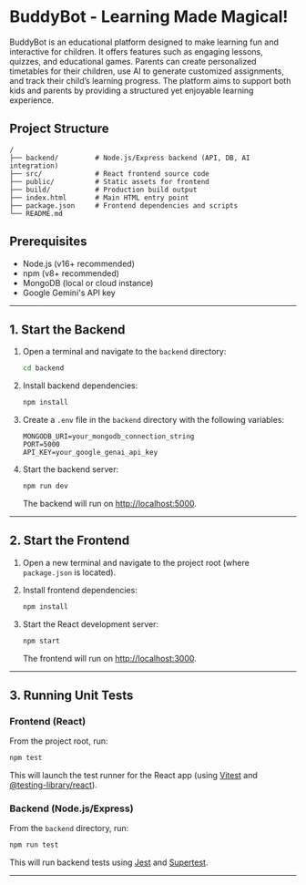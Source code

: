# BuddyBot - Learning Made Magical!

BuddyBot is an educational platform designed to make learning fun and interactive for children. It offers features such as engaging lessons, quizzes, and educational games. Parents can create personalized timetables for their children, use AI to generate customized assignments, and track their child’s learning progress. The platform aims to support both kids and parents by providing a structured yet enjoyable learning experience.

## Project Structure

```
/
├── backend/         # Node.js/Express backend (API, DB, AI integration)
├── src/             # React frontend source code
├── public/          # Static assets for frontend
├── build/           # Production build output
├── index.html       # Main HTML entry point
├── package.json     # Frontend dependencies and scripts
└── README.md
```

## Prerequisites

- Node.js (v16+ recommended)
- npm (v8+ recommended)
- MongoDB (local or cloud instance)
- Google Gemini's API key

---

## 1. Start the Backend

1. Open a terminal and navigate to the `backend` directory:
    ```sh
    cd backend
    ```

2. Install backend dependencies:
    ```sh
    npm install
    ```

3. Create a `.env` file in the `backend` directory with the following variables:
    ```
    MONGODB_URI=your_mongodb_connection_string
    PORT=5000
    API_KEY=your_google_genai_api_key
    ```

4. Start the backend server:
    ```sh
    npm run dev
    ```
    The backend will run on [http://localhost:5000](http://localhost:5000).

---

## 2. Start the Frontend

1. Open a new terminal and navigate to the project root (where `package.json` is located).

2. Install frontend dependencies:
    ```sh
    npm install
    ```

3. Start the React development server:
    ```sh
    npm start
    ```
    The frontend will run on [http://localhost:3000](http://localhost:3000).

---

## 3. Running Unit Tests

### Frontend (React)

From the project root, run:
```sh
npm test
```
This will launch the test runner for the React app (using [Vitest](https://vitest.dev/) and [@testing-library/react](https://testing-library.com/)).

### Backend (Node.js/Express)

From the `backend` directory, run:
```sh
npm run test
```
This will run backend tests using [Jest](https://jestjs.io/) and [Supertest](https://github.com/ladjs/supertest).

---

